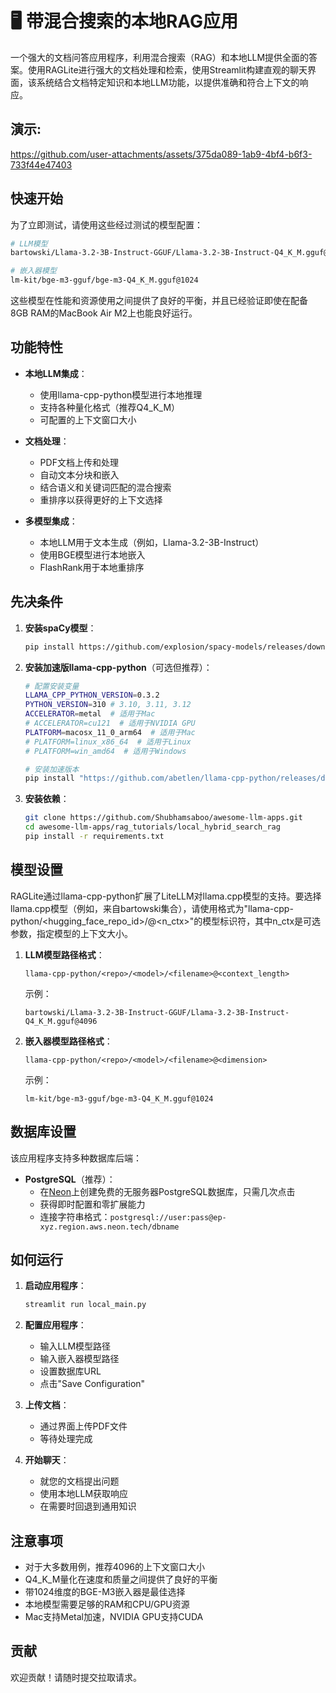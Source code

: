 # 🖥️ 带混合搜索的本地RAG应用

一个强大的文档问答应用程序，利用混合搜索（RAG）和本地LLM提供全面的答案。使用RAGLite进行强大的文档处理和检索，使用Streamlit构建直观的聊天界面，该系统结合文档特定知识和本地LLM功能，以提供准确和符合上下文的响应。

## 演示:


https://github.com/user-attachments/assets/375da089-1ab9-4bf4-b6f3-733f44e47403


## 快速开始

为了立即测试，请使用这些经过测试的模型配置：
```bash
# LLM模型
bartowski/Llama-3.2-3B-Instruct-GGUF/Llama-3.2-3B-Instruct-Q4_K_M.gguf@4096

# 嵌入器模型
lm-kit/bge-m3-gguf/bge-m3-Q4_K_M.gguf@1024
```
这些模型在性能和资源使用之间提供了良好的平衡，并且已经验证即使在配备8GB RAM的MacBook Air M2上也能良好运行。

## 功能特性

- **本地LLM集成**：
  - 使用llama-cpp-python模型进行本地推理
  - 支持各种量化格式（推荐Q4_K_M）
  - 可配置的上下文窗口大小

- **文档处理**：
  - PDF文档上传和处理
  - 自动文本分块和嵌入
  - 结合语义和关键词匹配的混合搜索
  - 重排序以获得更好的上下文选择

- **多模型集成**：
  - 本地LLM用于文本生成（例如，Llama-3.2-3B-Instruct）
  - 使用BGE模型进行本地嵌入
  - FlashRank用于本地重排序

## 先决条件

1. **安装spaCy模型**：
   ```bash
   pip install https://github.com/explosion/spacy-models/releases/download/xx_sent_ud_sm-3.7.0/xx_sent_ud_sm-3.7.0-py3-none-any.whl
   ```

2. **安装加速版llama-cpp-python**（可选但推荐）：
   ```bash
   # 配置安装变量
   LLAMA_CPP_PYTHON_VERSION=0.3.2
   PYTHON_VERSION=310 # 3.10, 3.11, 3.12
   ACCELERATOR=metal  # 适用于Mac
   # ACCELERATOR=cu121  # 适用于NVIDIA GPU
   PLATFORM=macosx_11_0_arm64  # 适用于Mac
   # PLATFORM=linux_x86_64  # 适用于Linux
   # PLATFORM=win_amd64  # 适用于Windows

   # 安装加速版本
   pip install "https://github.com/abetlen/llama-cpp-python/releases/download/v$LLAMA_CPP_PYTHON_VERSION-$ACCELERATOR/llama_cpp_python-$LLAMA_CPP_PYTHON_VERSION-cp$PYTHON_VERSION-cp$PYTHON_VERSION-$PLATFORM.whl"
   ```

3. **安装依赖**：
   ```bash
   git clone https://github.com/Shubhamsaboo/awesome-llm-apps.git
   cd awesome-llm-apps/rag_tutorials/local_hybrid_search_rag
   pip install -r requirements.txt
   ```

## 模型设置

RAGLite通过llama-cpp-python扩展了LiteLLM对llama.cpp模型的支持。要选择llama.cpp模型（例如，来自bartowski集合），请使用格式为"llama-cpp-python/<hugging_face_repo_id>/<filename>@<n_ctx>"的模型标识符，其中n_ctx是可选参数，指定模型的上下文大小。

1. **LLM模型路径格式**：
   ```
   llama-cpp-python/<repo>/<model>/<filename>@<context_length>
   ```
   示例：
   ```
   bartowski/Llama-3.2-3B-Instruct-GGUF/Llama-3.2-3B-Instruct-Q4_K_M.gguf@4096
   ```

2. **嵌入器模型路径格式**：
   ```
   llama-cpp-python/<repo>/<model>/<filename>@<dimension>
   ```
   示例：
   ```
   lm-kit/bge-m3-gguf/bge-m3-Q4_K_M.gguf@1024
   ```

## 数据库设置

该应用程序支持多种数据库后端：

- **PostgreSQL**（推荐）：
  - 在[Neon](https://neon.tech)上创建免费的无服务器PostgreSQL数据库，只需几次点击
  - 获得即时配置和零扩展能力
  - 连接字符串格式：`postgresql://user:pass@ep-xyz.region.aws.neon.tech/dbname`

## 如何运行

1. **启动应用程序**：
   ```bash
   streamlit run local_main.py
   ```

2. **配置应用程序**：
   - 输入LLM模型路径
   - 输入嵌入器模型路径
   - 设置数据库URL
   - 点击"Save Configuration"

3. **上传文档**：
   - 通过界面上传PDF文件
   - 等待处理完成

4. **开始聊天**：
   - 就您的文档提出问题
   - 使用本地LLM获取响应
   - 在需要时回退到通用知识

## 注意事项

- 对于大多数用例，推荐4096的上下文窗口大小
- Q4_K_M量化在速度和质量之间提供了良好的平衡
- 带1024维度的BGE-M3嵌入器是最佳选择
- 本地模型需要足够的RAM和CPU/GPU资源
- Mac支持Metal加速，NVIDIA GPU支持CUDA

## 贡献

欢迎贡献！请随时提交拉取请求。